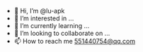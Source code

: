 - 👋 Hi, I’m @lu-apk
- 👀 I’m interested in ...
- 🌱 I’m currently learning ...
- 💞️ I’m looking to collaborate on ...
- 📫 How to reach me 551440754@qq.com

<!---
lu-apk/lu-apk is a ✨ special ✨ repository because its `README.md` (this file) appears on your GitHub profile.
You can click the Preview link to take a look at your changes.
--->
